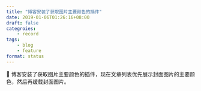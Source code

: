 ```yaml
---
title: "博客安装了获取图片主要颜色的插件"
date: 2019-01-06T01:26:16+08:00
draft: false
categroies:
    - record
tags:
    - blog
    - feature
format: status
---
```


🍭 博客安装了获取图片主要颜色的插件，现在文章列表优先展示封面图片的主要颜色，然后再缓载封面图片。